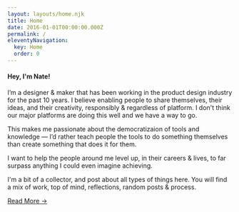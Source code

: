 ```yaml
---
layout: layouts/home.njk
title: Home
date: 2016-01-01T00:00:00.000Z
permalink: /
eleventyNavigation:
  key: Home
  order: 0
---
```


<h4 class="layout-space-large">Hey, I'm Nate!</h4>

<div class="layout-text-columns post-rich-text">
  <p>I’m a designer & maker that has been working in the product design industry for the past 10 years. I believe enabling people to share themselves, their ideas, and their creativity, responsibly & regardless of platform. I don't think our major platforms are doing this well and we have a way to go.</p>

  <p>This makes me passionate about the democratizaion of tools and knowledge — I’d rather teach people the tools to do something themselves than create something that does it for them.</p>

  <p>I want to help the people around me level up, in their careers & lives, to far surpass anything I could even imagine achieving.</p>

  <p>I'm a bit of a collector, and post about all types of things here. You will find a mix of work, top of mind, reflections, random posts & process.</p>
</div>

<div class="post-rich-text">
  <a href="/about" class="text-link">Read More &rarr;</a>
</div>
